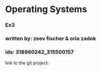 # Operating Systems  
### Ex3
### written by: zeev fischer & oria zadok  
### ids: 318960242_315500157  
link to the git project:   
